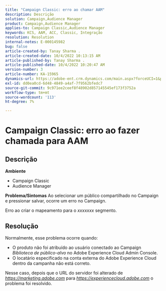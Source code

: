 ```yaml
---
title: "Campaign Classic: erro ao chamar AAM"
description: Descrição
solution: Campaign,Audience Manager
product: Campaign,Audience Manager
applies-to: Campaign Classic,Audience Manager
keywords: KCS, AAM, ACC, Classic, Integração
resolution: Resolution
internal-notes: E-000145982
bug: false
article-created-by: Tanay Sharma .
article-created-date: 10/4/2022 10:13:15 AM
article-published-by: Tanay Sharma .
article-published-date: 10/4/2022 10:20:47 AM
version-number: 3
article-number: KA-15965
dynamics-url: https://adobe-ent.crm.dynamics.com/main.aspx?forceUCI=1&pagetype=entityrecord&etn=knowledgearticle&id=a5fa2f27-cd43-ed11-bba2-0022480868ff
exl-id: dd0ea0cd-6d48-4849-a4af-7f9562bfedc7
source-git-commit: 9c971ee2ceef8f48902d857145545ef173f3752a
workflow-type: tm+mt
source-wordcount: '113'
ht-degree: 7%

---
```


# Campaign Classic: erro ao fazer chamada para AAM

## Descrição

<b>Ambiente</b>
- Campaign Classic
- Audience Manager



<b>Problema/Sintomas</b>
Ao selecionar um público compartilhado no Campaign e pressionar salvar, ocorre um erro no Campaign.

Erro ao criar o mapeamento para o *xxxxxxx* segmento.


## Resolução


Normalmente, esse problema ocorre quando:

- O produto não foi atribuído ao usuário conectado ao Campaign *Biblioteca de público-alvo* no Adobe Experience Cloud Admin Console.
- O locatário especificado na conta externa do Adobe Experience Cloud dentro da campanha não está correto.


Nesse caso, depois que o URL do servidor foi alterado de *https://marketing.adobe.com* para *https://experiencecloud.adobe.com* o problema foi resolvido.
